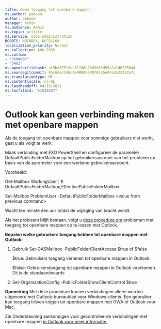 ```yaml
---
title: Geen toegang tot openbare mappen
ms.author: pebaum
author: pebaum
manager: scotv
ms.audience: Admin
ms.topic: article
ms.service: o365-administration
ROBOTS: NOINDEX, NOFOLLOW
localization_priority: Normal
ms.collection: Adm_O365
ms.custom:
- "3500007"
- "3462"
ms.openlocfilehash: af5bd57512ee917d6e22d3838d55a2a1d62750d4
ms.sourcegitcommit: 8bc60ec34bc1e40685e3976576e04a2623f63a7c
ms.translationtype: MT
ms.contentlocale: nl-NL
ms.lasthandoff: 04/15/2021
ms.locfileid: "51819507"
---
```

# <a name="outlook-cannot-connect-to-public-folders"></a>Outlook kan geen verbinding maken met openbare mappen

Als de toegang tot openbare mappen voor sommige gebruikers niet werkt, gaat u als volgt te werk:

Maak verbinding met EXO PowerShell en configureer de parameter DefaultPublicFolderMailbox op het gebruikersaccount van het probleem op basis van de parameter voor een werkend gebruikersaccount.

Voorbeeld:

Get-Mailbox WorkingUser | ft DefaultPublicFolderMailbox,EffectivePublicFolderMailbox

Set-Mailbox ProblemUser -DefaultPublicFolderMailbox \<value from previous command>

Wacht ten minste één uur totdat de wijziging van kracht wordt.

Als het probleem blijft bestaan, volgt u [deze procedure om](https://aka.ms/pfcte) problemen met toegang tot openbare mappen op te lossen met Outlook.
 
**Bepalen welke gebruikers toegang hebben tot openbare mappen met Outlook:**

1.  Gebruik Set-CASMailbox <mailboxname> -PublicFolderClientAccess $true of $false  
      
    $true: Gebruikers toegang verlenen tot openbare mappen in Outlook  
      
    $false: Gebruikerstoegang tot openbare mappen in Outlook voorkomen. Dit is de standaardwaarde.  
        
2.  Set-OrganizationConfig -PublicFolderShowClientControl $true   
      
**Opmerking** Met deze procedure kunnen verbindingen alleen worden uitgevoerd met Outlook-bureaublad voor Windows-clients. Een gebruiker kan toegang blijven krijgen tot openbare mappen met OWA of Outlook voor Mac.
 
Zie Ondersteuning aankondigen voor gecontroleerde verbindingen met openbare mappen [in Outlook voor meer informatie.](https://aka.ms/controlpf)